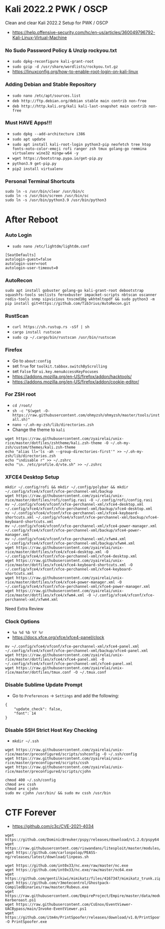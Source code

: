 # Kali 2022.2 PWK / OSCP
Clean and clear Kali 2022.2 Setup for PWK / OSCP
- https://help.offensive-security.com/hc/en-us/articles/360049796792-Kali-Linux-Virtual-Machine

### No Sudo Password Policy & Unzip rockyou.txt
- `sudo dpkg-reconfigure kali-grant-root`
- `sudo gzip -d /usr/share/wordlists/rockyou.txt.gz`
- https://linuxconfig.org/how-to-enable-root-login-on-kali-linux

### Adding Debian and Stable Repository
- `sudo nano /etc/apt/sources.list`
- `deb http://ftp.debian.org/debian stable main contrib non-free`
- `deb http://http.kali.org/kali kali-last-snapshot main contrib non-free`

### Must HAVE Apps!!!
- `sudo dpkg --add-architecture i386`
- `sudo apt update`
- `sudo apt install kali-root-login python3-pip neofetch tree htop fonts-noto-color-emoji rofi ranger zsh tmux golang-go remmina virtualenv wine32 mingw-w64 -y`
- `wget https://bootstrap.pypa.io/get-pip.py`
- `python3.9 get-pip.py`
- `pip2 install virtualenv`

### Personal Terminal Shortcuts
```
sudo ln -s /usr/bin/clear /usr/bin/c
sudo ln -s /usr/bin/screen /usr/bin/sc
sudo ln -s /usr/bin/python3.9 /usr/bin/python3
```
# After Reboot

### Auto Login
- `sudo nano /etc/lightdm/lightdm.conf`
```
[SeatDefaults]
autologin-guest=false
autologin-user=root
autologin-user-timeout=0
```

### AutoRecon
```
sudo apt install gobuster golang-go kali-grant-root debootstrap squashfs-tools seclists feroxbuster impacket-scripts nbtscan oscanner redis-tools snmp sipvicious tnscmd10g wkhtmltopdf && sudo python3 -m pip install git+https://github.com/Tib3rius/AutoRecon.git
```

### RustScan
- `curl https://sh.rustup.rs -sSf | sh`
- `cargo install rustscan`
- `sudo cp ~/.cargo/bin/rustscan /usr/bin/rustscan`

### Firefox
- Go to `about:config`  
- set `True` for `toolkit.tabbox.switchByScrolling`
- set `False` for `ui.key.menuAccessKeyFocuses`
- https://addons.mozilla.org/en-US/firefox/addon/hacktools/
- https://addons.mozilla.org/en-US/firefox/addon/cookie-editor/

### For ZSH root
- `cd /root/`
- `sh -c "$(wget -O- https://raw.githubusercontent.com/ohmyzsh/ohmyzsh/master/tools/install.sh)"`
- `nano ~/.oh-my-zsh/lib/directories.zsh`
- Change the theme to `kali`
```
wget https://raw.githubusercontent.com/zyairelai/unix-rice/master/dotfiles/zshtheme/kali.zsh-theme -O ~/.oh-my-zsh/custom/themes/kali.zsh-theme
echo "alias ll='ls -ah --group-directories-first'" >> ~/.oh-my-zsh/lib/directories.zsh
echo "\ndisable r" >> ~/.zshrc
echo "\n. /etc/profile.d/vte.sh" >> ~/.zshrc
```

### XFCE4 Desktop Setup
```
mkdir ~/.config/rofi && mkdir ~/.config/polybar && mkdir ~/.config/xfce4/xfconf/xfce-perchannel-xml/backup
wget https://raw.githubusercontent.com/zyairelai/unix-rice/master/dotfiles/rofi/config.rasi -O ~/.config/rofi/config.rasi
mv ~/.config/xfce4/xfconf/xfce-perchannel-xml/xfce4-desktop.xml ~/.config/xfce4/xfconf/xfce-perchannel-xml/backup/xfce4-desktop.xml
mv ~/.config/xfce4/xfconf/xfce-perchannel-xml/xfce4-keyboard-shortcuts.xml ~/.config/xfce4/xfconf/xfce-perchannel-xml/backup/xfce4-keyboard-shortcuts.xml
mv ~/.config/xfce4/xfconf/xfce-perchannel-xml/xfce4-power-manager.xml ~/.config/xfce4/xfconf/xfce-perchannel-xml/backup/xfce4-power-manager.xml
mv ~/.config/xfce4/xfconf/xfce-perchannel-xml/xfwm4.xml ~/.config/xfce4/xfconf/xfce-perchannel-xml/backup/xfwm4.xml
wget https://raw.githubusercontent.com/zyairelai/unix-rice/master/dotfiles/xfce4/xfce4-desktop.xml -O ~/.config/xfce4/xfconf/xfce-perchannel-xml/xfce4-desktop.xml
wget https://raw.githubusercontent.com/zyairelai/unix-rice/master/dotfiles/xfce4/xfce4-keyboard-shortcuts.xml -O ~/.config/xfce4/xfconf/xfce-perchannel-xml/xfce4-keyboard-shortcuts.xml
wget https://raw.githubusercontent.com/zyairelai/unix-rice/master/dotfiles/xfce4/xfce4-power-manager.xml -O ~/.config/xfce4/xfconf/xfce-perchannel-xml/xfce4-power-manager.xml
wget https://raw.githubusercontent.com/zyairelai/unix-rice/master/dotfiles/xfce4/xfwm4.xml -O ~/.config/xfce4/xfconf/xfce-perchannel-xml/xfwm4.xml
```
Need Extra Review
### Clock Options
- `%a %d %b %Y %r`
- https://docs.xfce.org/xfce/xfce4-panel/clock
```
mv ~/.config/xfce4/xfconf/xfce-perchannel-xml/xfce4-panel.xml ~/.config/xfce4/xfconf/xfce-perchannel-xml/backup/xfce4-panel.xml
wget https://raw.githubusercontent.com/zyairelai/unix-rice/master/dotfiles/xfce4/xfce4-panel.xml -O ~/.config/xfce4/xfconf/xfce-perchannel-xml/xfce4-panel.xml
wget https://raw.githubusercontent.com/zyairelai/unix-rice/master/dotfiles/tmux.conf -O ~/.tmux.conf
```

### Disable Sublime Update Prompt
- Go to `Preferences` -> `Settings` and add the following:
```
{
    "update_check": false,
    "font": 14
}
```

### Disable SSH Strict Host Key Checking
- `mkdir ~/.ssh`
```
wget https://raw.githubusercontent.com/zyairelai/unix-rice/master/preconfigured/scripts/sshconfig -O ~/.ssh/config
wget https://raw.githubusercontent.com/zyairelai/unix-rice/master/preconfigured/scripts/cssh
wget https://raw.githubusercontent.com/zyairelai/unix-rice/master/preconfigured/scripts/cjohn
```
```
chmod 400 ~/.ssh/config
chmod a+x cssh
chmod a+x cjohn
sudo mv cjohn /usr/bin/ && sudo mv cssh /usr/bin
```

# CTF Forever
- https://github.com/c3c/CVE-2021-4034
```
wget https://github.com/DominicBreuker/pspy/releases/download/v1.2.0/pspy64
wget https://raw.githubusercontent.com/riswandans/litesploit/master/modules/exploits/linux/localroot/overlayfs.c
wget https://github.com/carlospolop/PEASS-ng/releases/latest/download/linpeas.sh
```
```
wget https://github.com/int0x33/nc.exe/raw/master/nc.exe
wget https://github.com/int0x33/nc.exe/raw/master/nc64.exe
wget https://github.com/gentilkiwi/mimikatz/files/4167347/mimikatz_trunk.zip
wget https://github.com/r3motecontrol/Ghostpack-CompiledBinaries/raw/master/Rubeus.exe
wget https://raw.githubusercontent.com/EmpireProject/Empire/master/data/module_source/credentials/Invoke-Kerberoast.ps1
wget https://raw.githubusercontent.com/CsEnox/EventViewer-UACBypass/main/Invoke-EventViewer.ps1
wget https://github.com/itm4n/PrintSpoofer/releases/download/v1.0/PrintSpoofer64.exe -O PrintSpoofer.exe
```

